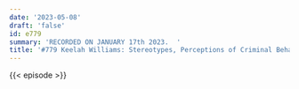 ```yaml
---
date: '2023-05-08'
draft: 'false'
id: e779
summary: 'RECORDED ON JANUARY 17th 2023.  '
title: '#779 Keelah Williams: Stereotypes, Perceptions of Criminal Behavior, and Friendships'
---
```

{{< episode >}}

